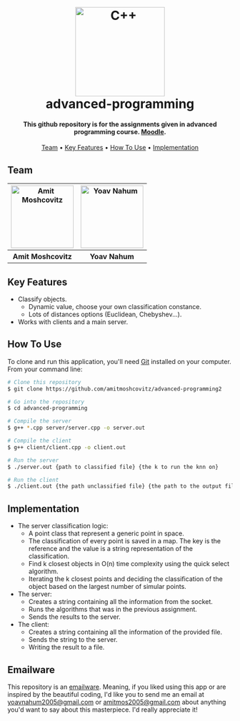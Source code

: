 
<h1 align="center">
  <br>
  <a href="https://github.com/amitmoshcovitz/advanced-programming"><img src="https://img.icons8.com/color/344/c-plus-plus-logo.png" alt="C++" width="200"></a>
  <br>
  advanced-programming
  <br>
</h1>

<h4 align="center">This github repository is for the assignments given in advanced programming course. <a href="https://lemida.biu.ac.il/course/view.php?id=71359" target="_blank">Moodle</a>.</h4>


<p align="center">
  <a href="#team">Team</a> •
  <a href="#key-features">Key Features</a> •
  <a href="#how-to-use">How To Use</a> •
  <a href="#implementation">Implementation</a>
</p>



## Team
<table>
  <tr>
    <th style="text-align:center"><a href="https://github.com/amitmoshcovitz"><img src="https://avatars.githubusercontent.com/u/79401964?v=4" alt="Amit Moshcovitz" width="140" height="140"></a></th>
    <th style="text-align:center"><a href="https://github.com/YoavNahumus"><img src="https://avatars.githubusercontent.com/u/62788945?v=4" alt="Yoav Nahum" width="140" height="140"></a</th>
  </tr>
  <tr>
    <th>Amit Moshcovitz</td>
    <th>Yoav Nahum</td> 
  </tr>

</table>


## Key Features

* Classify objects.
  - Dynamic value, choose your own classification constance.
  - Lots of distances options (Euclidean, Chebyshev...).
* Works with clients and a main server.

## How To Use

To clone and run this application, you'll need [Git](https://git-scm.com) installed on your computer. From your command line:

```bash
# Clone this repository
$ git clone https://github.com/amitmoshcovitz/advanced-programming2

# Go into the repository
$ cd advanced-programming

# Compile the server
$ g++ *.cpp server/server.cpp -o server.out

# Compile the client
$ g++ client/client.cpp -o client.out

# Run the server
$ ./server.out {path to classified file} {the k to run the knn on}

# Run the client
$ ./client.out {the path unclassified file} {the path to the output file}
```

## Implementation
* The server classification logic:
  - A point class that represent a generic point in space.
  - The classification of every point is saved in a map. The key is the reference and the value is a string representation of the classification.
  - Find k closest objects in O(n) time complexity using the quick select algorithm.
  - Iterating the k closest points and deciding the classification of the object based on the largest number of simular points.
* The server:
  - Creates a string containing all the information from the socket.
  - Runs the algorithms that was in the previous assignment.
  - Sends the results to the server.
* The client:
  - Creates a string containing all the information of the provided file.
  - Sends the string to the server.
  - Writing the result to a file.


## Emailware

This repository is an [emailware](https://en.wiktionary.org/wiki/emailware). Meaning, if you liked using this app or are inspired by the beautiful coding, I'd like you to send me an email at <yoavnahum2005@gmail.com> or <amitmos2005@gmail.com> about anything you'd want to say about this masterpiece. I'd really appreciate it!
